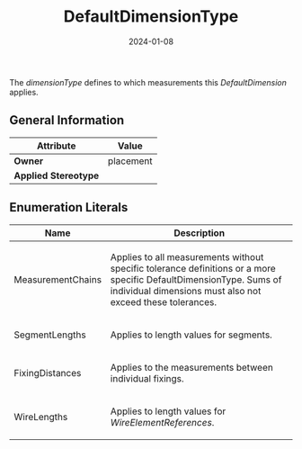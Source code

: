 ﻿---
title: DefaultDimensionType
toc: false
type: specs
date: "2024-01-08"
draft: false
specification: VEC
version: 2.1.0
documentType: "Recommendation"
elementType: Class
classes:
  - DefaultDimensionType
menu_name: vec-2.1.0
---
<p> The <i>dimensionType</i> defines to which measurements this <i>DefaultDimension</i> applies.      </p>

## General Information

| Attribute               | Value |
|-------------------------|-------|
| **Owner**               | placement |
| **Applied Stereotype**  |   |

## Enumeration Literals
| Name          | **Description** |
|---------------|-----------------|
| MeasurementChains | <p> Applies to all measurements without specific tolerance definitions or a more specific DefaultDimensionType. Sums of individual dimensions must also not exceed these tolerances.      </p> |
| SegmentLengths | <p> Applies to length values for segments.      </p> |
| FixingDistances | <p> Applies to the measurements between individual fixings.      </p> |
| WireLengths | <p> Applies to length values for <i>WireElementReferences</i>.      </p> |
